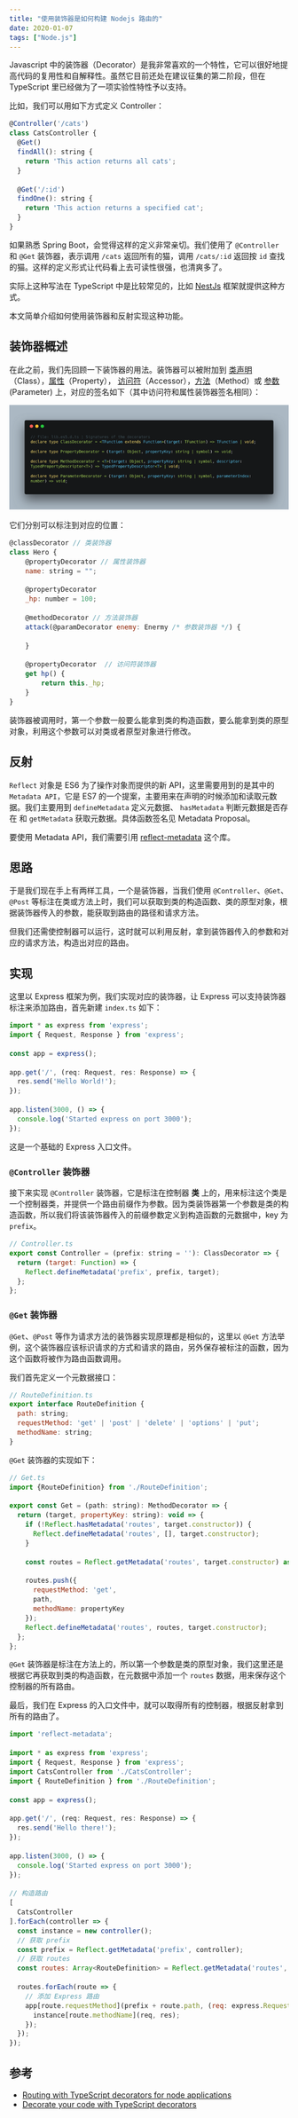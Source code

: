 ```yaml
---
title: "使用装饰器是如何构建 Nodejs 路由的"
date: 2020-01-07
tags: ["Node.js"]
---
```


Javascript 中的装饰器（Decorator）是我非常喜欢的一个特性，它可以很好地提高代码的复用性和自解释性。虽然它目前还处在建议征集的第二阶段，但在 TypeScript 里已经做为了一项实验性特性予以支持。

<!--more-->

比如，我们可以用如下方式定义 Controller：

```js
@Controller('/cats')
class CatsController {
  @Get()
  findAll(): string {
    return 'This action returns all cats';
  }

  @Get('/:id')
  findOne(): string {
    return 'This action returns a specified cat';
  }
}
```

如果熟悉 Spring Boot，会觉得这样的定义非常亲切。我们使用了 `@Controller` 和 `@Get` 装饰器，表示调用 `/cats` 返回所有的猫，调用 `/cats/:id` 返回按 `id` 查找的猫。这样的定义形式让代码看上去可读性很强，也清爽多了。

实际上这种写法在 TypeScript 中是比较常见的，比如 [NestJs](https://docs.nestjs.com/controllers) 框架就提供这种方式。

本文简单介绍如何使用装饰器和反射实现这种功能。

## 装饰器概述

在此之前，我们先回顾一下装饰器的用法。装饰器可以被附加到 [类声明](https://www.tslang.cn/docs/handbook/decorators.html#class-decorators)（Class），[属性](https://www.tslang.cn/docs/handbook/decorators.html#property-decorators)（Property）， [访问符](https://www.tslang.cn/docs/handbook/decorators.html#accessor-decorators)（Accessor），[方法](https://www.tslang.cn/docs/handbook/decorators.html#method-decorators)（Method）或 [参数](https://www.tslang.cn/docs/handbook/decorators.html#parameter-decorators)(Parameter) 上，对应的签名如下（其中访问符和属性装饰器签名相同）：

![decorator usage](./assets/img1.png)

它们分别可以标注到对应的位置：

```js
@classDecorator // 类装饰器
class Hero {
    @propertyDecorator // 属性装饰器
    name: string = "";

    @propertyDecorator
    _hp: number = 100;

    @methodDecorator // 方法装饰器
    attack(@paramDecorator enemy: Enermy /* 参数装饰器 */) {

    }

    @propertyDecorator  // 访问符装饰器
    get hp() {
        return this._hp;
    }
}
```

装饰器被调用时，第一个参数一般要么能拿到类的构造函数，要么能拿到类的原型对象，利用这个参数可以对类或者原型对象进行修改。

## 反射

`Reflect` 对象是 ES6 为了操作对象而提供的新 API，这里需要用到的是其中的 `Metadata API`，它是 ES7 的一个提案，主要用来在声明的时候添加和读取元数据。我们主要用到 `defineMetadata` 定义元数据、 `hasMetadata` 判断元数据是否存在 和 `getMetadata` 获取元数据。具体函数签名见 Metadata Proposal。

要使用 Metadata API，我们需要引用 [reflect-metadata](https://github.com/rbuckton/reflect-metadata) 这个库。

## 思路

于是我们现在手上有两样工具，一个是装饰器，当我们使用 `@Controller`、`@Get`、`@Post` 等标注在类或方法上时，我们可以获取到类的构造函数、类的原型对象，根据装饰器传入的参数，能获取到路由的路径和请求方法。

但我们还需使控制器可以运行，这时就可以利用反射，拿到装饰器传入的参数和对应的请求方法，构造出对应的路由。

## 实现

这里以 Express 框架为例，我们实现对应的装饰器，让 Express 可以支持装饰器标注来添加路由，首先新建 `index.ts` 如下：

```js
import * as express from 'express';
import { Request, Response } from 'express';

const app = express();

app.get('/', (req: Request, res: Response) => {
  res.send('Hello World!');
});

app.listen(3000, () => {
  console.log('Started express on port 3000');
});
```

这是一个基础的 Express 入口文件。

### `@Controller` 装饰器

接下来实现 `@Controller` 装饰器，它是标注在控制器 **类** 上的，用来标注这个类是一个控制器类，并提供一个路由前缀作为参数。因为类装饰器第一个参数是类的构造函数，所以我们将该装饰器传入的前缀参数定义到构造函数的元数据中，key 为 `prefix`。


```js
// Controller.ts
export const Controller = (prefix: string = ''): ClassDecorator => {
  return (target: Function) => {
    Reflect.defineMetadata('prefix', prefix, target);
  };
};
```

### `@Get` 装饰器
`@Get`、`@Post` 等作为请求方法的装饰器实现原理都是相似的，这里以 `@Get` 方法举例，这个装饰器应该标识请求的方式和请求的路由，另外保存被标注的函数，因为这个函数将被作为路由函数调用。

我们首先定义一个元数据接口：

```js
// RouteDefinition.ts
export interface RouteDefinition {
  path: string;
  requestMethod: 'get' | 'post' | 'delete' | 'options' | 'put';
  methodName: string;
}
```

`@Get` 装饰器的实现如下：

```js
// Get.ts
import {RouteDefinition} from './RouteDefinition';

export const Get = (path: string): MethodDecorator => {
  return (target, propertyKey: string): void => {
    if (!Reflect.hasMetadata('routes', target.constructor)) {
      Reflect.defineMetadata('routes', [], target.constructor);
    }

    const routes = Reflect.getMetadata('routes', target.constructor) as Array<RouteDefinition>;

    routes.push({
      requestMethod: 'get',
      path,
      methodName: propertyKey
    });
    Reflect.defineMetadata('routes', routes, target.constructor);
  };
};
```

`@Get` 装饰器是标注在方法上的，所以第一个参数是类的原型对象，我们这里还是根据它再获取到类的构造函数，在元数据中添加一个 `routes` 数据，用来保存这个控制器的所有路由。

最后，我们在 Express 的入口文件中，就可以取得所有的控制器，根据反射拿到所有的路由了。

```js
import 'reflect-metadata';

import * as express from 'express';
import { Request, Response } from 'express';
import CatsController from './CatsController';
import { RouteDefinition } from './RouteDefinition';

const app = express();

app.get('/', (req: Request, res: Response) => {
  res.send('Hello there!');
});

app.listen(3000, () => {
  console.log('Started express on port 3000');
});

// 构造路由
[
  CatsController
].forEach(controller => {
  const instance = new controller();
  // 获取 prefix
  const prefix = Reflect.getMetadata('prefix', controller);
  // 获取 routes
  const routes: Array<RouteDefinition> = Reflect.getMetadata('routes', controller);

  routes.forEach(route => {
    // 添加 Express 路由
    app[route.requestMethod](prefix + route.path, (req: express.Request, res: express.Response) => {
      instance[route.methodName](req, res);
    });
  });
});
```

## 参考

- [Routing with TypeScript decorators for node applications](https://nehalist.io/routing-with-typescript-decorators/)
- [Decorate your code with TypeScript decorators](https://codeburst.io/decorate-your-code-with-typescript-decorators-5be4a4ffecb4)
